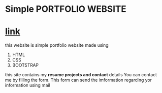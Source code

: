 # Simple PORTFOLIO WEBSITE

# [link](""https://chaitanyakatore.github.io/portfolio.io/)

this website is simple portfolio website made using

1. HTML
2. CSS
3. BOOTSTRAP

this site contains my **resume projects and contact** details
You can contact me by filling the form. This form can send the imformation regarding yor information using mail
